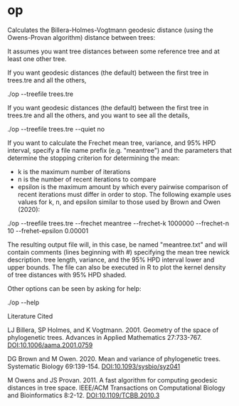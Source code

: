 # op

Calculates the Billera-Holmes-Vogtmann geodesic distance 
(using the Owens-Provan algorithm) distance between trees:

It assumes you want tree distances between some reference tree and at 
least one other tree.

If you want geodesic distances (the default) between the first tree in 
trees.tre and all the others,

./op --treefile trees.tre

If you want geodesic distances (the default) between the first tree in 
trees.tre and all the others, and you want to see all the details,

./op --treefile trees.tre --quiet no

If you want to calculate the Frechet mean tree, variance, and 95% HPD interval, specify a file name prefix (e.g. "meantree") and the parameters that
determine the stopping criterion for determining the mean:
* k is the maximum number of iterations
* n  is the number of recent iterations to compare
* epsilon is the maximum amount by which every pairwise comparison of recent iterations must differ in order to stop. 
The following example uses values for k, n, and epsilon similar to those used by Brown and Owen (2020):

./op --treefile trees.tre --frechet meantree --frechet-k 1000000 --frechet-n 10 --frehet-epsilon 0.00001

The resulting output file will, in this case, be named "meantree.txt" and will contain comments (lines beginning with #) specifying the mean tree newick description. tree length, variance, and the 95% HPD interval lower and upper bounds. The file can also be executed in R to plot the kernel density of tree distances with 95% HPD shaded.

Other options can be seen by asking for help:

./op --help

Literature Cited

LJ Billera, SP Holmes, and K Vogtmann. 2001. Geometry of the space of phylogenetic trees.
Advances in Applied Mathematics 27:733-767.
[DOI:10.1006/aama.2001.0759](https://doi.org/10.1006/aama.2001.0759)

DG Brown and M Owen. 2020. Mean and variance of phylogenetic trees. Systematic Biology 69:139-154. [DOI:10.1093/sysbio/syz041](https://doi.org/10.1093/sysbio/syz041)

M Owens and JS Provan. 2011. A fast algorithm for computing geodesic distances
in tree space. IEEE/ACM Transactions on Computational Biology and Bioinformatics
8:2-12. [DOI:10.1109/TCBB.2010.3](https://doi.org/10.1109/TCBB.2010.3)

